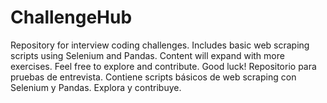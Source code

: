# ChallengeHub
Repository for interview coding challenges. Includes basic web scraping scripts using Selenium and Pandas. Content will expand with more exercises. Feel free to explore and contribute. Good luck! Repositorio para pruebas de entrevista. Contiene scripts básicos de web scraping con Selenium y Pandas. Explora y contribuye.
